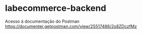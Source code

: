# labecommerce-backend

Acesso à documentação do Postman
https://documenter.getpostman.com/view/25517486/2s8ZDczfMz

